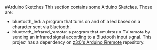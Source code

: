 #Arduino Sketches
This section contains some Arduino Sketches. Those are:
- bluetooth_led: a program that turns on and off a led based on a character sent via Bluetooth.
- bluetooth_infrared_remote: a program that emulates a TV remote by sending an infrared signal according to a Bluetooth input signal. This project has a dependency on [z3t0's Arduino IRremote](https://github.com/z3t0/Arduino-IRremote) repository.
